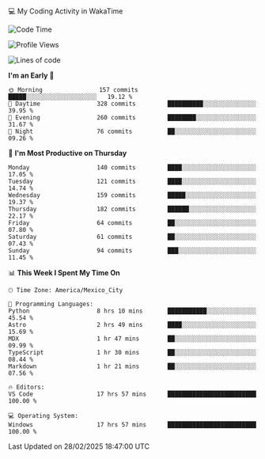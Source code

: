 💻 My Coding Activity in WakaTime
<!--START_SECTION:waka-->
![Code Time](http://img.shields.io/badge/Code%20Time-266%20hrs%2040%20mins-blue)

![Profile Views](http://img.shields.io/badge/Profile%20Views-0-blue)

![Lines of code](https://img.shields.io/badge/From%20Hello%20World%20I%27ve%20Written-1.8%20million%20lines%20of%20code-blue)

**I'm an Early 🐤** 

```text
🌞 Morning                157 commits         █████░░░░░░░░░░░░░░░░░░░░   19.12 % 
🌆 Daytime                328 commits         ██████████░░░░░░░░░░░░░░░   39.95 % 
🌃 Evening                260 commits         ████████░░░░░░░░░░░░░░░░░   31.67 % 
🌙 Night                  76 commits          ██░░░░░░░░░░░░░░░░░░░░░░░   09.26 % 
```
📅 **I'm Most Productive on Thursday** 

```text
Monday                   140 commits         ████░░░░░░░░░░░░░░░░░░░░░   17.05 % 
Tuesday                  121 commits         ████░░░░░░░░░░░░░░░░░░░░░   14.74 % 
Wednesday                159 commits         █████░░░░░░░░░░░░░░░░░░░░   19.37 % 
Thursday                 182 commits         ██████░░░░░░░░░░░░░░░░░░░   22.17 % 
Friday                   64 commits          ██░░░░░░░░░░░░░░░░░░░░░░░   07.80 % 
Saturday                 61 commits          ██░░░░░░░░░░░░░░░░░░░░░░░   07.43 % 
Sunday                   94 commits          ███░░░░░░░░░░░░░░░░░░░░░░   11.45 % 
```


📊 **This Week I Spent My Time On** 

```text
🕑︎ Time Zone: America/Mexico_City

💬 Programming Languages: 
Python                   8 hrs 10 mins       ███████████░░░░░░░░░░░░░░   45.54 % 
Astro                    2 hrs 49 mins       ████░░░░░░░░░░░░░░░░░░░░░   15.69 % 
MDX                      1 hr 47 mins        ██░░░░░░░░░░░░░░░░░░░░░░░   09.99 % 
TypeScript               1 hr 30 mins        ██░░░░░░░░░░░░░░░░░░░░░░░   08.44 % 
Markdown                 1 hr 21 mins        ██░░░░░░░░░░░░░░░░░░░░░░░   07.56 % 

🔥 Editors: 
VS Code                  17 hrs 57 mins      █████████████████████████   100.00 % 

💻 Operating System: 
Windows                  17 hrs 57 mins      █████████████████████████   100.00 % 
```


 Last Updated on 28/02/2025 18:47:00 UTC
<!--END_SECTION:waka-->
